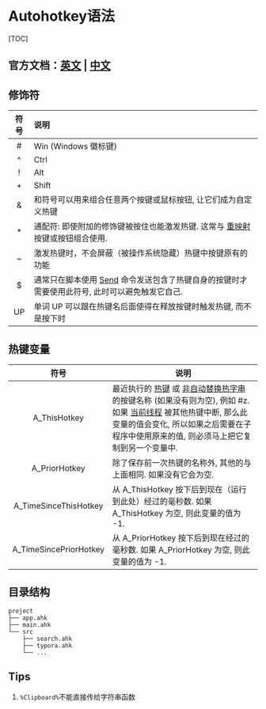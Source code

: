 # Autohotkey语法

[TOC]

## 官方文档：[英文](https://www.autohotkey.com/docs/AutoHotkey.htm) | [中文](http://ahkcn.sourceforge.net/docs/AutoHotkey.htm)

## 修饰符

| 符号 | 说明                                                         |
| :--: | :----------------------------------------------------------- |
|  #   | Win (Windows 徽标键)                                         |
|  ^   | Ctrl                                                         |
|  !   | Alt                                                          |
|  +   | Shift                                                        |
|  &   | 和符号可以用来组合任意两个按键或鼠标按钮, 让它们成为自定义热键 |
|  *   | 通配符: 即使附加的修饰键被按住也能激发热键. 这常与 [重映射](http://ahkcn.sourceforge.net/docs/misc/Remap.htm) 按键或按钮组合使用. |
|  ~   | 激发热键时，不会屏蔽（被操作系统隐藏）热键中按键原有的功能   |
|  $   | 通常只在脚本使用 [Send](http://ahkcn.sourceforge.net/docs/commands/Send.htm) 命令发送包含了热键自身的按键时才需要使用此符号, 此时可以避免触发它自己. |
|  UP  | 单词 UP 可以跟在热键名后面使得在释放按键时触发热键, 而不是按下时 |

## 热键变量

|          符号          | 说明                                                         |
| :--------------------: | ------------------------------------------------------------ |
|      A_ThisHotkey      | 最近执行的 [热键](http://ahkcn.sourceforge.net/docs/Hotkeys.htm) 或 [非自动替换热字串](http://ahkcn.sourceforge.net/docs/Hotstrings.htm) 的按键名称 (如果没有则为空), 例如 #z. 如果 [当前线程](http://ahkcn.sourceforge.net/docs/misc/Threads.htm) 被其他热键中断, 那么此变量的值会变化, 所以如果之后需要在子程序中使用原来的值, 则必须马上把它复制到另一个变量中. |
|     A_PriorHotkey      | 除了保存前一次热键的名称外, 其他的与上面相同. 如果没有它会为空. |
| A_TimeSinceThisHotkey  | 从 A_ThisHotkey 按下后到现在（运行到此处）经过的毫秒数. 如果 A_ThisHotkey 为空, 则此变量的值为 -1. |
| A_TimeSincePriorHotkey | 从 A_PriorHotkey 按下后到现在经过的毫秒数. 如果 A_PriorHotkey 为空, 则此变量的值为 -1. |

## 目录结构

```text
project
├── app.ahk
├── main.ahk
└── src
    ├── search.ahk
    ├── typora.ahk
    └── ...
```

## Tips

1.   `%Clipboard%`不能直接传给字符串函数

